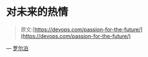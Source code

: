 # 对未来的热情

> 原文:[https://devops.com/passion-for-the-future/](https://devops.com/passion-for-the-future/)

— [罗尔泊](https://devops.com/author/breselman/)